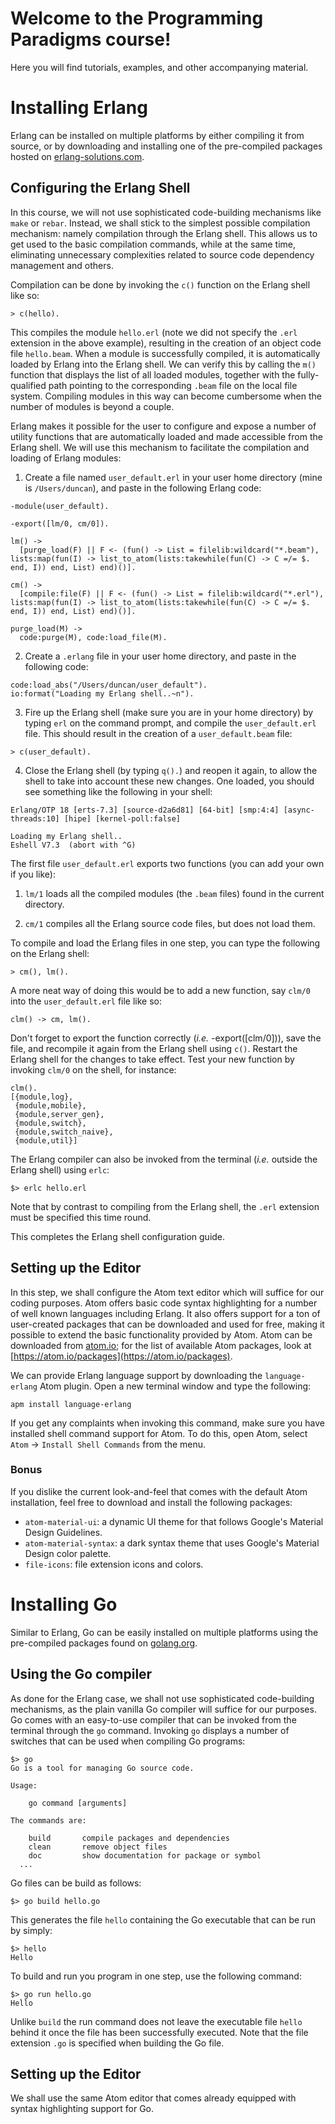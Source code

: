 # Welcome to the Programming Paradigms course! #

Here you will find tutorials, examples, and other accompanying material.

# Installing Erlang #

Erlang can be installed on multiple platforms by either compiling it from source, or by downloading and installing one of the pre-compiled packages hosted on [erlang-solutions.com](https://www.erlang-solutions.com/resources/download.html).

## Configuring the Erlang Shell ##

In this course, we will not use sophisticated code-building mechanisms like `make` or `rebar`.
Instead, we shall stick to the simplest possible compilation mechanism: namely compilation through the Erlang shell.
This allows us to get used to the basic compilation commands, while at the same time, eliminating unnecessary complexities related to source code dependency management and others.

Compilation can be done by invoking the `c()` function on the Erlang shell like so:
```
> c(hello).
```

This compiles the module `hello.erl` (note we did not specify the `.erl` extension in the above example), resulting in the creation of an object code file `hello.beam`.
When a module is successfully compiled, it is automatically loaded by Erlang into the Erlang shell.
We can verify this by calling the `m()` function that displays the list of all loaded modules, together with the fully-qualified path pointing to the corresponding `.beam` file on the local file system.
Compiling modules in this way can become cumbersome when the number of modules is beyond a couple.

Erlang makes it possible for the user to configure and expose a number of utility functions that are automatically loaded and made accessible from the Erlang shell.
We will use this mechanism to facilitate the compilation and loading of Erlang modules:

1. Create a file named `user_default.erl` in your user home directory (mine is `/Users/duncan`), and paste in the following Erlang code:

```
-module(user_default).

-export([lm/0, cm/0]).

lm() ->
  [purge_load(F) || F <- (fun() -> List = filelib:wildcard("*.beam"), lists:map(fun(I) -> list_to_atom(lists:takewhile(fun(C) -> C =/= $. end, I)) end, List) end)()].

cm() ->
  [compile:file(F) || F <- (fun() -> List = filelib:wildcard("*.erl"), lists:map(fun(I) -> list_to_atom(lists:takewhile(fun(C) -> C =/= $. end, I)) end, List) end)()].

purge_load(M) ->
  code:purge(M), code:load_file(M).
```

2. Create a `.erlang` file in your user home directory, and paste in the following code:
```
code:load_abs("/Users/duncan/user_default").
io:format("Loading my Erlang shell..~n").
```

3. Fire up the Erlang shell (make sure you are in your home directory) by typing `erl` on the command prompt, and compile the `user_default.erl` file. This should result in the creation of a `user_default.beam` file:

```
> c(user_default).
```

4. Close the Erlang shell (by typing `q().`) and reopen it again, to allow the shell to take into account these new changes. One loaded, you should see something like the following in your shell:

```
Erlang/OTP 18 [erts-7.3] [source-d2a6d81] [64-bit] [smp:4:4] [async-threads:10] [hipe] [kernel-poll:false]

Loading my Erlang shell..
Eshell V7.3  (abort with ^G)

```

The first file `user_default.erl` exports two functions (you can add your own if you like):

1. `lm/1` loads all the compiled modules (the `.beam` files) found in the current directory.

2. `cm/1` compiles all the Erlang source code files, but does not load them.

To compile and load the Erlang files in one step, you can type the following on the Erlang shell:

```
> cm(), lm().
```

A more neat way of doing this would be to add a new function, say `clm/0` into the `user_default.erl` file like so:

```
clm() -> cm, lm().
```

Don't forget to export the function correctly (_i.e._ -export([clm/0])), save the file, and recompile it again from the Erlang shell using `c()`. Restart the Erlang shell for the changes to take effect. Test your new function by invoking `clm/0` on the shell, for instance:

```
clm().
[{module,log},
 {module,mobile},
 {module,server_gen},
 {module,switch},
 {module,switch_naive},
 {module,util}]
```

The Erlang compiler can also be invoked from the terminal (_i.e._ outside the Erlang shell) using `erlc`:

```
$> erlc hello.erl
```

Note that by contrast to compiling from the Erlang shell, the `.erl` extension must be specified this time round.

This completes the Erlang shell configuration guide.

## Setting up the Editor ##

In this step, we shall configure the Atom text editor which will suffice for our coding purposes.
Atom offers basic code syntax highlighting for a number of well known languages including Erlang.
It also offers support for a ton of user-created packages that can be downloaded and used for free, making it possible to extend the basic functionality provided by Atom.
Atom can be downloaded from [atom.io](https://atom.io); for the list of available Atom packages, look at [https://atom.io/packages](https://atom.io/packages).

We can provide Erlang language support by downloading the `language-erlang` Atom plugin.
Open a new terminal window and type the following:

```
apm install language-erlang
```

If you get any complaints when invoking this command, make sure you have installed shell command support for Atom.
To do this, open Atom, select `Atom` -> `Install Shell Commands` from the menu.

### Bonus ###

If you dislike the current look-and-feel that comes with the default Atom installation, feel free to download and install the following packages:

* `atom-material-ui`: a dynamic UI theme for that follows Google's Material Design Guidelines.
* `atom-material-syntax`: a dark syntax theme  that uses Google's Material Design color palette.
* `file-icons`: file extension icons and colors.

# Installing Go #

Similar to Erlang, Go can be easily installed on multiple platforms using the pre-compiled packages found on [golang.org](https://golang.org/dl/).

## Using the Go compiler ##

As done for the Erlang case, we shall not use sophisticated code-building mechanisms, as the plain vanilla Go compiler will suffice for our purposes.
Go comes with an easy-to-use compiler that can be invoked from the terminal through the `go` command.
Invoking `go` displays a number of switches that can be used when compiling Go programs:

```
$> go
Go is a tool for managing Go source code.

Usage:

	go command [arguments]

The commands are:

	build       compile packages and dependencies
	clean       remove object files
	doc         show documentation for package or symbol
  ...
```

Go files can be build as follows:

```
$> go build hello.go
```

This generates the file `hello` containing the Go executable that can be run by simply:

```
$> hello
Hello
```

To build and run you program in one step, use the following command:

```
$> go run hello.go
Hello
```

Unlike `build` the run command does not leave the executable file `hello` behind it once the file has been successfully executed.
Note that the file extension `.go` is specified when building the Go file.

## Setting up the Editor ##

We shall use the same Atom editor that comes already equipped with syntax highlighting support for Go.

